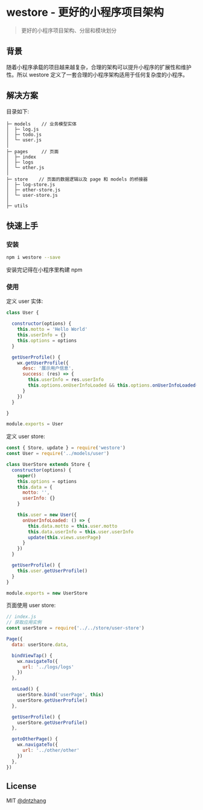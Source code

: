 # westore - 更好的小程序项目架构

> 更好的小程序项目架构、分层和模块划分

## 背景

随着小程序承载的项目越来越复杂，合理的架构可以提升小程序的扩展性和维护性。所以 westore 定义了一套合理的小程序架构适用于任何复杂度的小程序。


## 解决方案

目录如下:

```
├─ models    // 业务模型实体
│  ├─ log.js
│  ├─ todo.js   
│  └─ user.js   
│
├─ pages     // 页面
│  ├─ index
│  ├─ logs   
│  └─ other.js  
│
├─ store    // 页面的数据逻辑以及 page 和 models 的桥接器
│  ├─ log-store.js      
│  ├─ other-store.js    
│  └─ user-store.js   
│
├─ utils

```

## 快速上手


### 安装

```bash
npm i westore --save
```
安装完记得在小程序里构建 npm

### 使用

定义 user 实体:

```js
class User {

  constructor(options) {
    this.motto = 'Hello World'
    this.userInfo = {}
    this.options = options
  }

  getUserProfile() {
    wx.getUserProfile({
      desc: '展示用户信息',
      success: (res) => {
        this.userInfo = res.userInfo
        this.options.onUserInfoLoaded && this.options.onUserInfoLoaded()
      }
    })
  }

}

module.exports = User
```

定义 user store:

```js
const { Store, update } = require('westore')
const User = require('../models/user')

class UserStore extends Store {
  constructor(options) {
    super()
    this.options = options
    this.data = {
      motto: '',
      userInfo: {}
    }

    this.user = new User({
      onUserInfoLoaded: () => {
        this.data.motto = this.user.motto
        this.data.userInfo = this.user.userInfo
        update(this.views.userPage)
      }
    })
  }

  getUserProfile() {
    this.user.getUserProfile()
  }
}

module.exports = new UserStore
```

页面使用 user store:

```js
// index.js
// 获取应用实例
const userStore = require('../../store/user-store')

Page({
  data: userStore.data,

  bindViewTap() {
    wx.navigateTo({
      url: '../logs/logs'
    })
  },

  onLoad() {
    userStore.bind('userPage', this)
    userStore.getUserProfile()
  },

  getUserProfile() {
    userStore.getUserProfile()
  },

  gotoOtherPage() {
    wx.navigateTo({
      url: '../other/other'
    })
  },
})
```



## License

MIT [@dntzhang](https://github.com/dntzhang)
